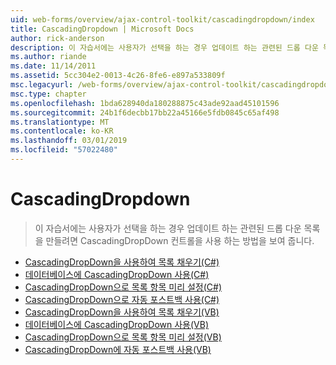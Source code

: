 ```yaml
---
uid: web-forms/overview/ajax-control-toolkit/cascadingdropdown/index
title: CascadingDropdown | Microsoft Docs
author: rick-anderson
description: 이 자습서에는 사용자가 선택을 하는 경우 업데이트 하는 관련된 드롭 다운 목록을 만들려면 CascadingDropDown 컨트롤을 사용 하는 방법을 보여 줍니다.
ms.author: riande
ms.date: 11/14/2011
ms.assetid: 5cc304e2-0013-4c26-8fe6-e897a533809f
msc.legacyurl: /web-forms/overview/ajax-control-toolkit/cascadingdropdown
msc.type: chapter
ms.openlocfilehash: 1bda628940da180288875c43ade92aad45101596
ms.sourcegitcommit: 24b1f6decbb17bb22a45166e5fdb0845c65af498
ms.translationtype: MT
ms.contentlocale: ko-KR
ms.lasthandoff: 03/01/2019
ms.locfileid: "57022480"
---
```

<a name="cascadingdropdown"></a>CascadingDropdown
====================
> 이 자습서에는 사용자가 선택을 하는 경우 업데이트 하는 관련된 드롭 다운 목록을 만들려면 CascadingDropDown 컨트롤을 사용 하는 방법을 보여 줍니다.


- [CascadingDropDown을 사용하여 목록 채우기(C#)](filling-a-list-using-cascadingdropdown-cs.md)
- [데이터베이스에 CascadingDropDown 사용(C#)](using-cascadingdropdown-with-a-database-cs.md)
- [CascadingDropDown으로 목록 항목 미리 설정(C#)](presetting-list-entries-with-cascadingdropdown-cs.md)
- [CascadingDropDown으로 자동 포스트백 사용(C#)](using-auto-postback-with-cascadingdropdown-cs.md)
- [CascadingDropDown을 사용하여 목록 채우기(VB)](filling-a-list-using-cascadingdropdown-vb.md)
- [데이터베이스에 CascadingDropDown 사용(VB)](using-cascadingdropdown-with-a-database-vb.md)
- [CascadingDropDown으로 목록 항목 미리 설정(VB)](presetting-list-entries-with-cascadingdropdown-vb.md)
- [CascadingDropDown에 자동 포스트백 사용(VB)](using-auto-postback-with-cascadingdropdown-vb.md)
